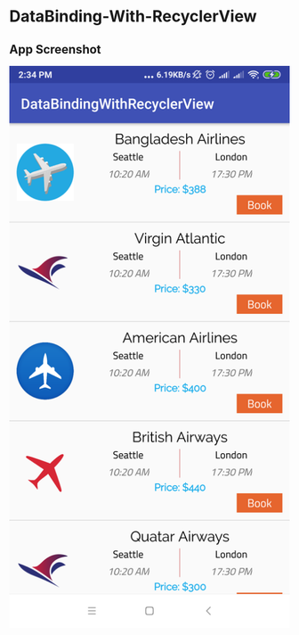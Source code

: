 # DataBinding-With-RecyclerView
## App Screenshot

![](screenshot/Screenshot_2018-11-08-14-34-39-450_tarikul.com.databindingwithrecyclerview.png)
